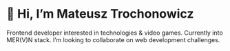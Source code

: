 # 👋 Hi, I’m Mateusz Trochonowicz
Frontend developer interested in technologies & video games. Currently into MER(V)N stack. I’m looking to collaborate on web development challenges.
